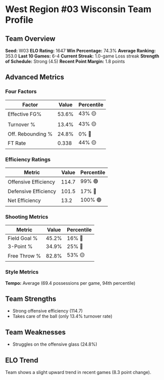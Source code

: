 # West Region #03 Wisconsin Team Profile
## Team Overview
**Seed:** W03
**ELO Rating:** 1647
**Win Percentage:** 74.3%
**Average Ranking:** 353.0
**Last 10 Games:** 6-4
**Current Streak:** 1.0-game Loss streak
**Strength of Schedule:** Strong (4.5)
**Recent Point Margin:** 1.8 points

## Advanced Metrics
### Four Factors
| Factor | Value | Percentile |
|--------|-------|------------|
| Effective FG% | 53.6% | 43% 🟡 |
| Turnover % | 13.4% | 43% 🟡 |
| Off. Rebounding % | 24.8% | 0% 🔴 |
| FT Rate | 0.338 | 44% 🟡 |

### Efficiency Ratings
| Metric | Value | Percentile |
|--------|-------|------------|
| Offensive Efficiency | 114.7 | 99% 🟢 |
| Defensive Efficiency | 101.5 | 17% 🔴 |
| Net Efficiency | 13.2 | 100% 🟢 |

### Shooting Metrics
| Metric | Value | Percentile |
|--------|-------|------------|
| Field Goal % | 45.2% | 16% 🔴 |
| 3-Point % | 34.9% | 25% 🔴 |
| Free Throw % | 82.8% | 53% 🟡 |

### Style Metrics
**Tempo:** Average (69.4 possessions per game, 94th percentile)

## Team Strengths
* Strong offensive efficiency (114.7)
* Takes care of the ball (only 13.4% turnover rate)

## Team Weaknesses
* Struggles on the offensive glass (24.8%)

## ELO Trend
Team shows a slight upward trend in recent games (8.3 point change).

